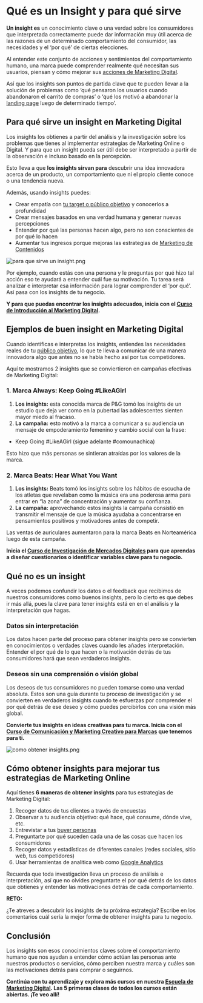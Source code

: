 # Qué es un Insight y para qué sirve

**Un insight es** un conocimiento clave o una verdad sobre los consumidores que interpretada correctamente puede dar información muy útil acerca de las razones de un determinado comportamiento del consumidor, las necesidades y el ‘por qué’ de ciertas elecciones.

Al entender este conjunto de acciones y sentimientos del comportamiento humano, una marca puede comprender realmente qué necesitan sus usuarios, piensan y cómo mejorar sus [acciones de Marketing Digital](https://platzi.com/clases/2314-terminos-marketing-digital/37458-que-es-marketing-digital/).

Así que los insights son puntos de partida clave que te pueden llevar a la solución de problemas como ‘qué pensaron los usuarios cuando abandonaron el carrito de compras’ o ‘qué los motivó a abandonar la [landing page](https://platzi.com/clases/2314-terminos-marketing-digital/37740-que-es-una-landing-page/) luego de determinado tiempo’.

## Para qué sirve un insight en Marketing Digital

Los insights los obtienes a partir del análisis y la investigación sobre los problemas que tienes al implementar estrategias de Marketing Online o Digital. Y para que un insight pueda ser útil debe ser interpretado a partir de la observación e incluso basado en la percepción.

Esto lleva a que **los insights sirvan para** descubrir una idea innovadora acerca de un producto, un comportamiento que ni el propio cliente conoce o una tendencia nueva.

Además, usando insights puedes:

-   Crear empatía con [tu target o público objetivo](https://platzi.com/clases/2314-terminos-marketing-digital/39245-que-es-target-y-como-definirlo/) y conocerlos a profundidad
-   Crear mensajes basados en una verdad humana y generar nuevas percepciones
-   Entender por qué las personas hacen algo, pero no son conscientes de por qué lo hacen
-   Aumentar tus ingresos porque mejoras las estrategias de [Marketing de Contenidos](https://platzi.com/clases/2314-terminos-marketing-digital/37553-que-es-content-marketing/)

![para que sirve un insight.png](https://static.platzi.com/media/user_upload/para%20que%20sirve%20un%20insight-69e985fb-fd46-4605-8b5d-b9de6adafa08.jpg)

Por ejemplo, cuando estás con una persona y le preguntas por qué hizo tal acción eso te ayudará a entender cuál fue su motivación. Tu tarea será analizar e interpretar esa información para lograr comprender el ‘por qué’. Así pasa con los insights de tu negocio.

**Y para que puedas encontrar los insights adecuados, inicia con el [Curso de Introducción al Marketing Digital](https://platzi.com/cursos/introduccion-marketing/?utm_source=seo_int&utm_medium=clasesglosariomkt).**

## Ejemplos de buen insight en Marketing Digital

Cuando identificas e interpretas los insights, entiendes las necesidades reales de tu [público objetivo](https://platzi.com/clases/2314-terminos-marketing-digital/39245-que-es-target-y-como-definirlo/), lo que te lleva a comunicar de una manera innovadora algo que antes no se había hecho así por tus competidores.

Aquí te mostramos 2 insights que se conviertieron en campañas efectivas de Marketing Digital:

### 1. Marca Always: Keep Going #LikeAGirl

1.  **Los insights:** esta conocida marca de P&G tomó los insights de un estudio que deja ver como en la pubertad las adolescentes sienten mayor miedo al fracaso.
2.  **La campaña:** esto motivó a la marca a comunicar a su audiencia un mensaje de empoderamiento femenino y cambio social con la frase:

-   Keep Going #LikeAGirl (sigue adelante #comounachica)

Esto hizo que más personas se sintieran atraídas por los valores de la marca.

### 2. Marca Beats: Hear What You Want

1.  **Los insights:** Beats tomó los insights sobre los hábitos de escucha de los atletas que revelaban como la música era una poderosa arma para entrar en “la zona” de concentración y aumentar su confianza.
2.  **La campaña:** aprovechando estos insights la campaña consistió en transmitir el mensaje de que la música ayudaba a concentrarse en pensamientos positivos y motivadores antes de competir.

Las ventas de auriculares aumentaron para la marca Beats en Norteamérica luego de esta campaña.

**Inicia el [Curso de Investigación de Mercados Digitales](https://platzi.com/cursos/investigacion-mercados/?utm_source=seo_int&utm_medium=clasesglosariomkt) para que aprendas a diseñar cuestionarios o identificar variables clave para tu negocio.**

## Qué no es un insight

A veces podemos confundir los datos o el feedback que recibimos de nuestros consumidores como buenos insights, pero lo cierto es que debes ir más allá, pues la clave para tener insights está en en el análisis y la interpretación que hagas.

### Datos sin interpretación

Los datos hacen parte del proceso para obtener insights pero se convierten en conocimientos o verdades claves cuando les añades interpretación. Entender el por qué de lo que hacen o la motivación detrás de tus consumidores hará que sean verdaderos insights.

### Deseos sin una comprensión o visión global

Los deseos de tus consumidores no pueden tomarse como una verdad absoluta. Estos son una guía durante tu proceso de investigación y se convierten en verdaderos insights cuando te esfuerzas por comprender el por qué detrás de ese deseo y cómo puedes percibirlos con una visión más global.

**Convierte tus insights en ideas creativas para tu marca. Inicia con el [Curso de Comunicación y Marketing Creativo para Marcas](https://platzi.com/cursos/marketing-creativo/?utm_source=seo_int&utm_medium=clasesglosariomkt) que tenemos para ti.**

![como obtener insights.png](https://static.platzi.com/media/user_upload/como%20obtener%20insights-53637e3f-1584-4e59-b58a-c9b09d3d1094.jpg)

## Cómo obtener insights para mejorar tus estrategias de Marketing Online

Aquí tienes **6 maneras de obtener insights** para tus estrategias de Marketing Digital:

1.  Recoger datos de tus clientes a través de encuestas
2.  Observar a tu audiencia objetivo: qué hace, qué consume, dónde vive, etc.
3.  Entrevistar a tus [buyer personas](https://platzi.com/clases/2314-terminos-marketing-digital/37662-que-es-buyer-persona/)
4.  Preguntarte por qué suceden cada una de las cosas que hacen los consumidores
5.  Recoger datos y estadísticas de diferentes canales (redes sociales, sitio web, tus competidores)
6.  Usar herramientas de analitica web como [Google Analytics](https://platzi.com/clases/2314-terminos-marketing-digital/37581-que-es-google-analytics-y-para-que-sirve/)

Recuerda que toda investigación lleva un proceso de análisis e interpretación, así que no olvides preguntarte el por qué detrás de los datos que obtienes y entender las motivaciones detrás de cada comportamiento.

**RETO:**

¿Te atreves a descubrir los insights de tu próxima estrategia? Escribe en los comentarios cuál sería la mejor forma de obtener insights para tu negocio.

## Conclusión

Los insights son esos conocimientos claves sobre el comportamiento humano que nos ayudan a entender cómo actúan las personas ante nuestros productos o servicios, cómo perciben nuestra marca y cuáles son las motivaciones detrás para comprar o seguirnos.

**Continúa con tu aprendizaje y explora más cursos en nuestra [Escuela de Marketing Digital](https://platzi.com/marketing-digital/?utm_source=seo_int&utm_medium=clasesglosariomkt). Las 5 primeras clases de todos los cursos están abiertas. ¡Te veo allí!**